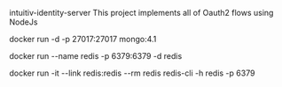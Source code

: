 intuitiv-identity-server
This project implements all of Oauth2 flows using NodeJs

 docker run -d -p 27017:27017 mongo:4.1
 
 docker run --name redis -p 6379:6379 -d redis
 
 docker run -it --link redis:redis --rm redis redis-cli -h redis -p 6379